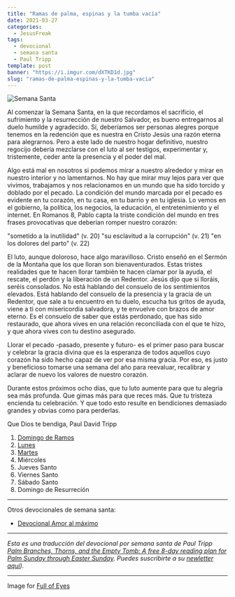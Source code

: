 ```yaml
---
title: "Ramas de palma, espinas y la tumba vacía"
date: 2021-03-27
categories:
  - JesusFreak
tags:
  - devocional
  - semana santa
  - Paul Tripp
template: post
banner: "https://i.imgur.com/dXTKD1d.jpg"
slug: "ramas-de-palma-espinas-y-la-tumba-vacia"
---
```


![Semana Santa](https://i.imgur.com/dXTKD1d.jpg)

Al comenzar la Semana Santa, en la que recordamos el sacrificio, el sufrimiento y la resurrección de nuestro Salvador, es bueno entregarnos al duelo humilde y agradecido. Sí, deberíamos ser personas alegres porque tenemos en la redención que es nuestra en Cristo Jesús una razón eterna para alegrarnos. Pero a este lado de nuestro hogar definitivo, nuestro regocijo debería mezclarse con el luto al ser testigos, experimentar y, tristemente, ceder ante la presencia y el poder del mal.

Algo está mal en nosotros si podemos mirar a nuestro alrededor y mirar en nuestro interior y no lamentarnos. No hay que mirar muy lejos para ver que vivimos, trabajamos y nos relacionamos en un mundo que ha sido torcido y doblado por el pecado. La condición del mundo marcada por el pecado es evidente en tu corazón, en tu casa, en tu barrio y en tu iglesia. Lo vemos en el gobierno, la política, los negocios, la educación, el entretenimiento y el internet.
En Romanos 8, Pablo capta la triste condición del mundo en tres frases provocativas que deberían romper nuestro corazón:

  "sometido a la inutilidad" (v. 20)
  "su esclavitud a la corrupción" (v. 21) 
  "en los dolores del parto" (v. 22)

El luto, aunque doloroso, hace algo maravilloso. Cristo enseñó en el Sermón de la Montaña que los que lloran son bienaventurados. Estas tristes realidades que te hacen llorar también te hacen clamar por la ayuda, el rescate, el perdón y la liberación de un Redentor. Jesús dijo que si lloráis, seréis consolados. No está hablando del consuelo de los sentimientos elevados. Está hablando del consuelo de la presencia y la gracia de un Redentor, que sale a tu encuentro en tu duelo, escucha tus gritos de ayuda, viene a ti con misericordia salvadora, y te envuelve con brazos de amor eterno. Es el consuelo de saber que estás perdonado, que has sido restaurado, que ahora vives en una relación reconciliada con el que te hizo, y que ahora vives con tu destino asegurado.

Llorar el pecado -pasado, presente y futuro- es el primer paso para buscar y celebrar la gracia divina que es la esperanza de todos aquellos cuyo corazón ha sido hecho capaz de ver por esa misma gracia. Por eso, es justo y beneficioso tomarse una semana del año para reevaluar, recalibrar y aclarar de nuevo los valores de nuestro corazón.

Durante estos próximos ocho días, que tu luto aumente para que tu alegría sea más profunda. Que gimas más para que reces más. Que tu tristeza encienda tu celebración. Y que todo esto resulte en bendiciones demasiado grandes y obvias como para perderlas.

Que Dios te bendiga,
Paul David Tripp

1. [Domingo de Ramos](/ramas-de-palma-espinas-y-la-tumba-vacia-domingo-de-ramos)
2. [Lunes](/ramas-de-palma-espinas-y-la-tumba-vacia-lunes)
3. [Martes](/ramas-de-palma-espinas-y-la-tumba-vacia-martes)
4. Miércoles
5. Jueves Santo
6. Viernes Santo
7. Sábado Santo
8. Domingo de Resurreción

---

Otros devocionales de semana santa:

- [Devocional Amor al máximo](/amor-al-maximo/)

---

*Esta es una traducción del devocional por semana santa de Paul Tripp [Palm Branches, Thorns, and the Empty Tomb: A free 8-day reading plan for Palm Sunday
through Easter Sunday](https://cdn.shopify.com/s/files/1/1695/6503/files/Journey_to_the_Cross_Download.pdf?v=1615329390). Puedes suscribirte a su [newletter aquí](https://www.paultripp.com)).*

---

Image for [Full of Eyes](https://www.facebook.com/fullofeyes/photos/a.440209082783915/1944546989016776/)